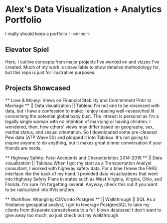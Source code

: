 # Alex's Data Visualization + Analytics Portfolio
I really should keep a portfolio ✨ online ✨

## Elevator Spiel
Here, I outline concepts from major projects I've worked on and vizzes I've created. Much of my work is unavailable to show detailed methodology for, but this repo is just for illustrative purposes.

## Projects Showcased
** Love & Money: Views on Financial Stability and Commitment Prior to Marriage ** || Data visualization || Tableau
I'm not one to be obsessed with data, but I have a confession to make: I enjoy reading well-researched lit concerning the potential global baby bust. The interest is personal as I'm a legally single woman with no intention of marrying or having children. I wondered, then, how others' views may differ based on geography, sex, marital status, and sexual orientation. So I downloaded some pre-cleaned Pew data (ATP Wave 50) and plopped it into Tableau. It's not going to inspire anyone to do anything, but it makes great dinner conversation if your friends are nerds.

** Highway Safety: Fatal Accidents and Characteristics 2014-2019 ** || Data visualization || Tableau
When I got my start as a Transportation Analyst consultant, I worked with highway safety data. For a time I knew the FARS interface like the back of my hand. I provided data visualizations that went into Highway Safety Plans in states such as West Virginia, Virgnia, Ohio, and Florida. I'm sure I'm forgetting several. Anyway, check this out if you want to be radicalized into #VisionZero.

** Workflow: Wrangling CSVs into Postgres ** || Walkthrough || SQL
As a freelance geospatial analyst, I got to leverage PostgresSQL to take my clients from disparate spreadsheets to a full blown database! I don't want to give away too much, so just check out my walkthrough.
